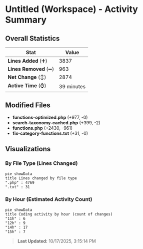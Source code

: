# Untitled (Workspace) - Activity Summary 

## Overall Statistics

| Stat                   | Value                                                             |
| ---------------------- | ----------------------------------------------------------------- |
| **Lines Added** (➕)   | 3837                                          |
| **Lines Removed** (➖) | 963                                        |
| **Net Change** (↕)    | 2874                |
| **Active Time** (⌚)   | 39 minutes |


## Modified Files
- **functions-optimized.php** (+977, -0)
- **search-taxonomy-cached.php** (+399, -2)
- **functions.php** (+2430, -961)
- **fix-category-functions.txt** (+31, -0)

## Visualizations

### By File Type (Lines Changed)

```mermaid
pie showData
title Lines changed by file type
".php" : 4769
".txt" : 31
```

### By Hour (Estimated Activity Count)

```mermaid
pie showData
title Coding activity by hour (count of changes)
"11h" : 6
"12h" : 9
"14h" : 17
"15h" : 7
```


> **Last Updated:** 10/17/2025, 3:15:14 PM